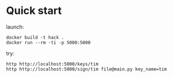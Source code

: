 # Quick start

launch:
```shell script
docker build -t hack .
docker run --rm -ti -p 5000:5000
```

try:
```shell script
http http://localhost:5000/keys/tim
http http://localhost:5000/sign/tim file@main.py key_name=tim
```
